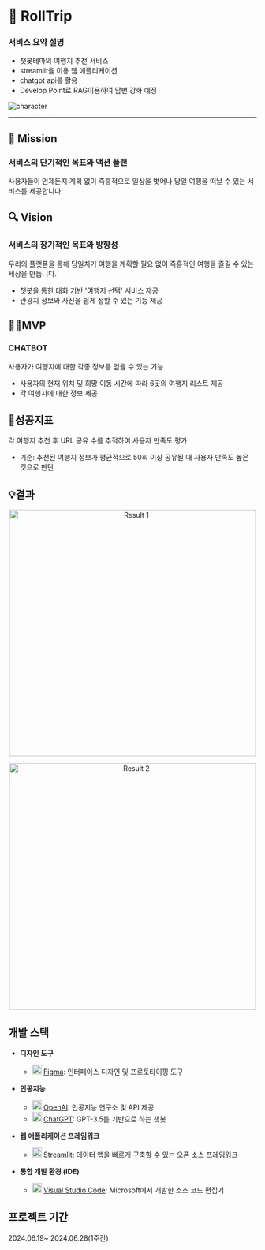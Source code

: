# 🛫 **RollTrip**

### 서비스 요약 설명
- 챗봇테마의 여행지 추천 서비스
- streamlit을 이용 웹 애플리케이션 
- chatgpt api를 활용
- Develop Point로 RAG이용하여 답변 강화 예정


![character](https://github.com/user-attachments/assets/b2fbf4bf-e121-42ac-908f-02acbdc8fc8e)

----

## 🧭 Mission

### 서비스의 단기적인 목표와 액션 플랜

사용자들이 언제든지 계획 없이 즉흥적으로 일상을 벗어나 당일 여행을 떠날 수 있는 서비스를 제공합니다.

## 🔍 Vision

### 서비스의 장기적인 목표와 방향성

우리의 플랫폼을 통해 당일치기 여행을 계획할 필요 없이 즉흥적인 여행을 즐길 수 있는 세상을 만듭니다.

- 챗봇을 통한 대화 기반 '여행지 선택' 서비스 제공
- 관광지 정보와 사진을 쉽게 접할 수 있는 기능 제공

## 👩‍🔧MVP

### CHATBOT

사용자가 여행지에 대한 각종 정보를 얻을 수 있는 기능

- 사용자의 현재 위치 및 희망 이동 시간에 따라 6곳의 여행지 리스트 제공
- 각 여행지에 대한 정보 제공

## 📔성공지표

각 여행지 추천 후 URL 공유 수를 추적하여 사용자 만족도 평가

- 기준: 추천된 여행지 정보가 평균적으로 50회 이상 공유될 때 사용자 만족도 높은 것으로 판단

## 💡결과

<p align="center">
  <img width="500" alt="Result 1" src="https://github.com/user-attachments/assets/900debf9-74d3-46ea-b2c5-adc7388c3f39">
</p>

<p align="center">
  <img width="500" alt="Result 2" src="https://github.com/user-attachments/assets/a571f7a2-a09f-4201-b050-ba345f33fc5e">
</p>

## 개발 스택

- **디자인 도구**
  - <img src="https://upload.wikimedia.org/wikipedia/commons/3/33/Figma-logo.svg" alt="Figma" width="20"/> [Figma](https://www.figma.com/): 인터페이스 디자인 및 프로토타이핑 도구

- **인공지능**
  - <img src="https://seeklogo.com/images/O/open-ai-logo-8B9BFEDC26-seeklogo.com.png" alt="OpenAI" width="20"/> [OpenAI](https://www.openai.com/): 인공지능 연구소 및 API 제공
  - <img src="https://upload.wikimedia.org/wikipedia/commons/0/04/ChatGPT_logo.svg" alt="ChatGPT" width="20"/> [ChatGPT](https://www.openai.com/chatgpt): GPT-3.5를 기반으로 하는 챗봇

- **웹 애플리케이션 프레임워크**
  - <img src="https://streamlit.io/images/brand/streamlit-logo-primary-colormark-darktext.png" alt="Streamlit" width="20"/> [Streamlit](https://streamlit.io/): 데이터 앱을 빠르게 구축할 수 있는 오픈 소스 프레임워크

- **통합 개발 환경 (IDE)**
  - <img src="https://upload.wikimedia.org/wikipedia/commons/9/9a/Visual_Studio_Code_1.35_icon.svg" alt="VS Code" width="20"/> [Visual Studio Code](https://code.visualstudio.com/): Microsoft에서 개발한 소스 코드 편집기
 
## 프로젝트 기간
2024.06.19~ 2024.06.28(1주간)
